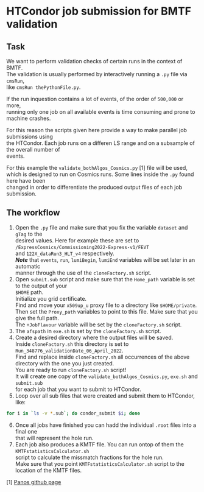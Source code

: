 # HTCondor job submission for BMTF validation
## Task
We want to perform validation checks of certain runs in the context of BMTF.  
The validation is usually performed by interactively running a `.py` file via `cmsRun`,  
like `cmsRun thePythonFile.py`.  

If the run inquestion contains a lot of events, of the order of `500,000` or more,  
running only one job on all available events is time consuming and prone to machine crashes.

For this reason the scripts given here provide a way to make parallel job submissions using  
the HTCondor. Each job runs on a differen LS range and on a subsample of the overall number of  
events.

For this example the `validate_bothAlgos_Cosmics.py` [1] file will be used,  
which is designed to run on Cosmics runs. Some lines inside the `.py` found here have been  
changed in order to differentiate the produced output files of each job submission.

## The workflow
 1. Open the `.py` file and make sure that you fix the variable `dataset` and `gTag` to the  
desired values. Here for example these are set to `/ExpressCosmics/Commissioning2022-Express-v1/FEVT`  
and `122X_dataRun3_HLT_v4` respectively.  
***Note*** that `events`, `run`, `lumiBegin`, `lumiEnd` variables will be set later in an automatic  
manner through the use of the `cloneFactory.sh` script.
2. Open `submit.sub` script and make sure that the `Home_path` variable is set to the output of your  
`$HOME` path.  
Initialize you grid certificate.  
Find and move your `x509up_u` proxy file to a directory like `$HOME/private`.  
Then set the `Proxy_path` variables to point to this file. Make sure that you give the full path.  
The `+JobFlavour` variable will be set by the `cloneFactory.sh` script.  
3. The `afspath` in `exe.sh` is set by the `cloneFactory.sh` script.  
4. Create a desired directory where the output files will be saved.  
Inside `cloneFactory.sh` this directory is set to `Run_348776_validationDate_06_April_2022`.  
Find and replace inside `cloneFactory.sh` all occurrences of the above directory with the one you just created.  
You are ready to run `cloneFactory.sh` script!  
It will create one copy of the `validate_bothAlgos_Cosmics.py`, `exe.sh` and `submit.sub`  
for each job that you want to submit to HTCondor.  
5. Loop over all sub files that were created and submit them to HTCondor, like:
```bash
for i in `ls -v *.sub`; do condor_submit $i; done
```
6. Once all jobs have finished you can hadd the individual `.root` files into a final one  
that will represent the hole run.
7. Each job also produces a KMTF file. You can run ontop of them the `KMTFstatisticsCalculator.sh`  
script to calculate the missmatch fractions for the hole run.  
Make sure that you point `KMTFstatisticsCalculator.sh` script to the location of the KMTF files.


[1] [Panos github page](https://github.com/panoskatsoulis/ExternalCMSSW/tree/CMSSW_11_2_X)
